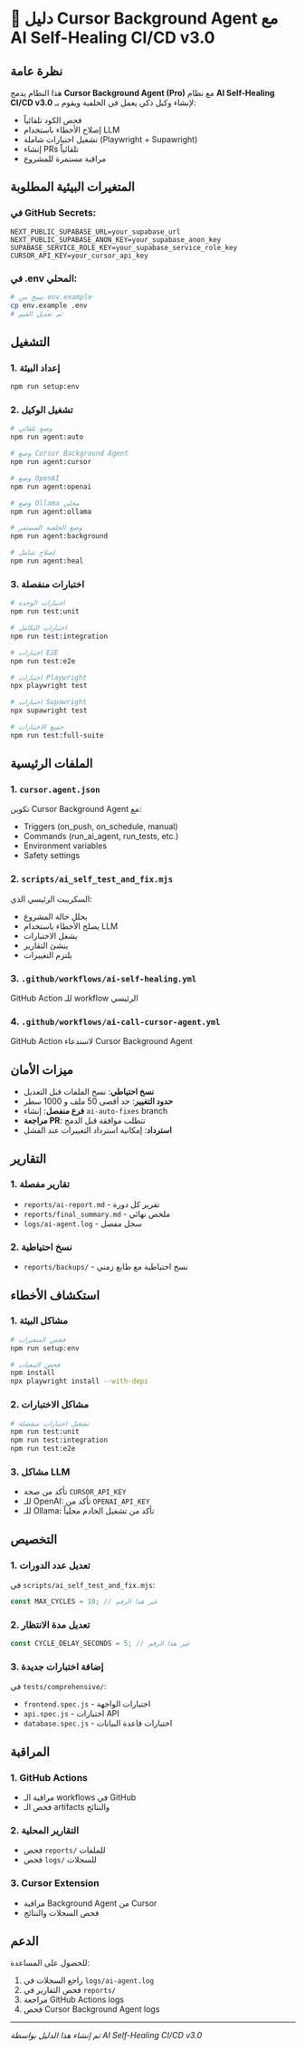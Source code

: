 # 🤖 دليل Cursor Background Agent مع AI Self-Healing CI/CD v3.0

## نظرة عامة

هذا النظام يدمج **Cursor Background Agent (Pro)** مع نظام **AI Self-Healing CI/CD v3.0** لإنشاء وكيل ذكي يعمل في الخلفية ويقوم بـ:
- فحص الكود تلقائياً
- إصلاح الأخطاء باستخدام LLM
- تشغيل اختبارات شاملة (Playwright + Supawright)
- إنشاء PRs تلقائياً
- مراقبة مستمرة للمشروع

## المتغيرات البيئية المطلوبة

### في GitHub Secrets:
```
NEXT_PUBLIC_SUPABASE_URL=your_supabase_url
NEXT_PUBLIC_SUPABASE_ANON_KEY=your_supabase_anon_key
SUPABASE_SERVICE_ROLE_KEY=your_supabase_service_role_key
CURSOR_API_KEY=your_cursor_api_key
```

### في .env المحلي:
```bash
# نسخ من env.example
cp env.example .env
# ثم تعديل القيم
```

## التشغيل

### 1. إعداد البيئة
```bash
npm run setup:env
```

### 2. تشغيل الوكيل
```bash
# وضع تلقائي
npm run agent:auto

# وضع Cursor Background Agent
npm run agent:cursor

# وضع OpenAI
npm run agent:openai

# وضع Ollama محلي
npm run agent:ollama

# وضع الخلفية المستمر
npm run agent:background

# إصلاح شامل
npm run agent:heal
```

### 3. اختبارات منفصلة
```bash
# اختبارات الوحدة
npm run test:unit

# اختبارات التكامل
npm run test:integration

# اختبارات E2E
npm run test:e2e

# اختبارات Playwright
npx playwright test

# اختبارات Supawright
npx supawright test

# جميع الاختبارات
npm run test:full-suite
```

## الملفات الرئيسية

### 1. `cursor.agent.json`
تكوين Cursor Background Agent مع:
- Triggers (on_push, on_schedule, manual)
- Commands (run_ai_agent, run_tests, etc.)
- Environment variables
- Safety settings

### 2. `scripts/ai_self_test_and_fix.mjs`
السكريبت الرئيسي الذي:
- يحلل حالة المشروع
- يصلح الأخطاء باستخدام LLM
- يشغل الاختبارات
- ينشئ التقارير
- يلتزم التغييرات

### 3. `.github/workflows/ai-self-healing.yml`
GitHub Action للـ workflow الرئيسي

### 4. `.github/workflows/ai-call-cursor-agent.yml`
GitHub Action لاستدعاء Cursor Background Agent

## ميزات الأمان

- **نسخ احتياطي**: نسخ الملفات قبل التعديل
- **حدود التغيير**: حد أقصى 50 ملف و 1000 سطر
- **فرع منفصل**: إنشاء `ai-auto-fixes` branch
- **مراجعة PR**: تتطلب موافقة قبل الدمج
- **استرداد**: إمكانية استرداد التغييرات عند الفشل

## التقارير

### 1. تقارير مفصلة
- `reports/ai-report.md` - تقرير كل دورة
- `reports/final_summary.md` - ملخص نهائي
- `logs/ai-agent.log` - سجل مفصل

### 2. نسخ احتياطية
- `reports/backups/` - نسخ احتياطية مع طابع زمني

## استكشاف الأخطاء

### 1. مشاكل البيئة
```bash
# فحص المتغيرات
npm run setup:env

# فحص التبعيات
npm install
npx playwright install --with-deps
```

### 2. مشاكل الاختبارات
```bash
# تشغيل اختبارات منفصلة
npm run test:unit
npm run test:integration
npm run test:e2e
```

### 3. مشاكل LLM
- تأكد من صحة `CURSOR_API_KEY`
- للـ OpenAI: تأكد من `OPENAI_API_KEY`
- للـ Ollama: تأكد من تشغيل الخادم محلياً

## التخصيص

### 1. تعديل عدد الدورات
في `scripts/ai_self_test_and_fix.mjs`:
```javascript
const MAX_CYCLES = 10; // غير هذا الرقم
```

### 2. تعديل مدة الانتظار
```javascript
const CYCLE_DELAY_SECONDS = 5; // غير هذا الرقم
```

### 3. إضافة اختبارات جديدة
في `tests/comprehensive/`:
- `frontend.spec.js` - اختبارات الواجهة
- `api.spec.js` - اختبارات API
- `database.spec.js` - اختبارات قاعدة البيانات

## المراقبة

### 1. GitHub Actions
- مراقبة الـ workflows في GitHub
- فحص الـ artifacts والنتائج

### 2. التقارير المحلية
- فحص `reports/` للملفات
- فحص `logs/` للسجلات

### 3. Cursor Extension
- مراقبة Background Agent من Cursor
- فحص السجلات والنتائج

## الدعم

للحصول على المساعدة:
1. راجع السجلات في `logs/ai-agent.log`
2. فحص التقارير في `reports/`
3. مراجعة GitHub Actions logs
4. فحص Cursor Background Agent logs

---

*تم إنشاء هذا الدليل بواسطة AI Self-Healing CI/CD v3.0*
